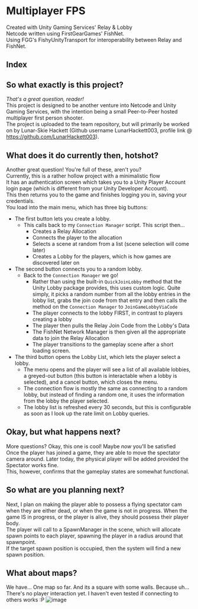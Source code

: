 # Multiplayer FPS
Created with Unity Gaming Services' Relay & Lobby
<br>Netcode written using FirstGearGames' FishNet.
<br>Using FGG's FishyUnityTransport for interoperability between Relay and FishNet.

## Index




## So what exactly is this project?
_That's a great question, reader!_<br>
This project is designed to be another venture into Netcode and Unity Gaming Services, with the intention being a small Peer-to-Peer hosted multiplayer first person shooter.
<br>
The project is uploaded to the team repository, but will primarily be worked on by Lunar-Skie Hackett (Github username LunarHackett003, profile link @ https://github.com/LunarHackett003).
<br>

## What does it do currently then, hotshot?
Another great question! You're full of these, aren't you?<br>
Currently, this is a rather hollow project with a minimalistic flow<br>
It has an authentication screen which takes you to a Unity Player Account login page (which is different from your Unity Developer Account). <br>
This then returns you to the game and finishes logging you in, saving your credentials.<br>
You load into the main menu, which has three big buttons:
* The first button lets you create a lobby.
  * This calls back to my `Connection Manager` script. This script then...
    * Creates a Relay Allocation
    * Connects the player to the allocation
    * Selects a scene at random from a list (scene selection will come later)
    * Creates a Lobby for the players, which is how games are discovered later on
* The second button connects you to a random lobby.
  * Back to the `Connection Manager` we go!
    * Rather than using the built-in `QuickJoinLobby` method that the Unity Lobby package provides, this uses custom logic. Quite simply, it picks a random number from all the lobby entries in the lobby list,
      grabs the join code from that entry and then calls the method on the `Connection Manager` to `JoinGameLobbyViaCode`
    * The player connects to the lobby FIRST, in contrast to players creating a lobby
    * The player then pulls the Relay Join Code from the Lobby's Data
    * The FishNet Network Manager is then given all the appropriate data to join the Relay Allocation
    * The player transitions to the gameplay scene after a short loading screen.
* The third button opens the Lobby List, which lets the player select a lobby.
  * The menu opens and the player will see a list of all available lobbies, a greyed-out button (this button is interactable when a lobby is selected), and a cancel button, which closes the menu.
  * The connection flow is mostly the same as connecting to a random lobby, but instead of finding a random one, it uses the information from the lobby the player selected.
  * The lobby list is refreshed every 30 seconds, but this is configurable as soon as I look up the rate limit on Lobby queries.

## Okay, but what happens next?
More questions? Okay, this one is cool! Maybe _now_ you'll be satisfied<br>
Once the player has joined a game, they are able to move the spectator camera around. Later today, the physical player will be added provided the Spectator works fine.<br>
This, however, confirms that the gameplay states are somewhat functional.<br>

## So what are you planning next? 
Next, I plan on making the player able to possess a flying spectator cam when they are either dead, or when the game is not in progress. When the game IS in progress, or the player is alive, they should possess their player body.<br>
The player will call to a SpawnManager in the scene, which will allocate spawn points to each player, spawning the player in a radius around that spawnpoint.<br>
If the target spawn position is occupied, then the system will find a new spawn position.

## What about maps?
We have... One map so far. And its a square with some walls. Because uh... There's no player interaction yet. I haven't even tested if connecting to others works :P
![image](https://github.com/TeamAbble/Multiplayer-FPS/assets/61294652/5521b12f-336d-44c7-bb46-c0d8938bba07)
